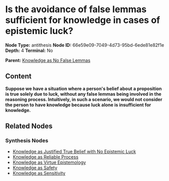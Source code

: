 # Is the avoidance of false lemmas sufficient for knowledge in cases of epistemic luck?

**Node Type:** antithesis
**Node ID:** 66e59e09-7049-4d73-95bd-6ede81e82f1e
**Depth:** 4
**Terminal:** No

**Parent:** [Knowledge as No False Lemmas](knowledge-as-no-false-lemmas-synthesis-71db14d0-9281-471b-bc3f-ec5eafba3fb1.md)

## Content

**Suppose we have a situation where a person's belief about a proposition is true solely due to luck, without any false lemmas being involved in the reasoning process. Intuitively, in such a scenario, we would not consider the person to have knowledge because luck alone is insufficient for knowledge.**

## Related Nodes

### Synthesis Nodes

- [Knowledge as Justified True Belief with No Epistemic Luck](knowledge-as-justified-true-belief-with-no-epistemic-luck-synthesis-9cb399a0-6687-432d-b2a8-1599582bc2af.md)
- [Knowledge as Reliable Process](knowledge-as-reliable-process-synthesis-ed0a0ff0-ce73-4b9a-be51-77c75f365146.md)
- [Knowledge as Virtue Epistemology](knowledge-as-virtue-epistemology-synthesis-d2eaa7ed-9150-4dff-b61b-351560cfe5f3.md)
- [Knowledge as Safety](knowledge-as-safety-synthesis-669ea66e-02b5-4f1d-beda-f7d3bc13d066.md)
- [Knowledge as Sensitivity](knowledge-as-sensitivity-synthesis-c4628b83-b132-4c0f-b801-fa75f8d6de25.md)
